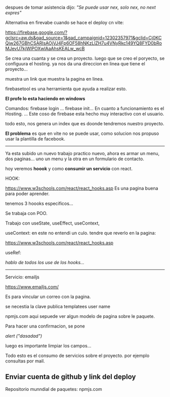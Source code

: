 despues de tomar asistencia dijo:
*"Se puede usar nex, solo nex, no next expres"*

Alternativa en firevabe cuando se hace el deploy cn vite:

https://firebase.google.com/?gclsrc=aw.ds&gad_source=1&gad_campaignid=12302357971&gclid=Cj0KCQjw267GBhCSARIsAOjVJ4Fp6OF58hNKzLlZH7u4VNyRkc149YQ8FYD0bRoMJevU7kjWlPOXwlAaAhsKEALw_wcB

Se crea una cuanta y se crea un proyecto. luego que se creo el poryecto, se configuura el hosting. ya nos da una direccion en linea que tiene el proyecto...

muestra un link que muestra la pagina en linea.

firebasetool es una herramienta que ayuda a realizar esto.

**El profe lo esta haciendo en windows**

Comandos:
firebase login ...
firebase init...
En cuanto a funcionamiento es el Hosting.
... Este coso de firebase esta hecho muy interactivo con el usuario.

todo esto, nos genera un index que es doonde tendremos nuestro proyecto.

**El problema** es que en vite no se puede usar, como solucion nos propuso usar la plantilla de facebook.

---

Ya esta subido un nuevo trabajo practico nuevo, ahora es armar un menu, dos paginas...
uno un menu y la otra en un formulario de contacto.

hoy veremos **hoook** y como **consumir un servicio** con react.

HOOK:

https://www.w3schools.com/react/react_hooks.asp
Es una pagina buena para poder aprender.

tenemos 3 hoooks especificos...

Se trabaja con POO.

Trabajo con useState, useEffect, useContext, 

useContext: en este no entendi un culo. tendre que reverlo en la pagina:

https://www.w3schools.com/react/react_hooks.asp

useRef: 

*hablo de todos los use de los hooks...*


---

Servicio: emailjs

https://www.emailjs.com/

Es para vincular un correo con la pagina.

se necestia la clave publica
templatees
user name

npmjs.com aqui sepuede ver algun modelo de pagina sobre le paquete.

Para hacer una confirmacion, se pone

*alert ("dasadad")*


luego es importante limpiar los campos...



Todo esto es el consumo de servicios sobre el proyecto. por ejemplo consultas por mail.



Enviar cuenta de github y link del deploy
---
Repositorio munndial de paquetes:  npmjs.com